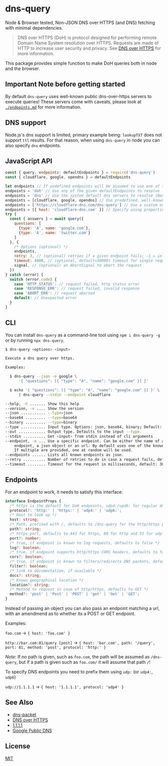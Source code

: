# dns-query

Node & Browser tested, Non-JSON DNS over HTTPS (and DNS) fetching with minimal dependencies.

> DNS over HTTPS (DoH) is protocol designed for performing remote Domain Name System
> resolution over HTTPS. Requests are made of HTTP to increase user security and privacy.
> See [DNS over HTTPS](https://en.wikipedia.org/wiki/DNS_over_HTTPS) for more
> information.

This package provides simple function to make DoH queries both in node and the browser.

## Important Note before getting started

By default `dns-query` uses well-known public dns-over-https servers to execute
queries! These servers come with caveats, please look at [`./endpoints.md`](./endpoints.md)
for more information.

## DNS support

Node.js's dns support is limited, primary example being: `lookupTXT` does not support `ttl`
results. For that reason, when using `dns-query` in node you can also specify `dns` endpoints.

## JavaScript API

```js
const { query, endpoints: defaultEndpoints } = require('dns-query')
const { cloudflare, google, opendns } = defaultEndpoints

let endpoints // If undefined endpoints will be assumed to use one of the dns or doh endpoints!
endpoints = 'doh' // Use any of the given defaultEndpoints to resolve
endpoints = 'dns' // Use the system default dns servers to resolve (Node.js only!)
endpoints = [cloudflare, google, opendns] // Use predefined, well-known endpoints
endpoints = ['https://cloudflare-dns.com/dns-query'] // Use a custom endpoint
endpoints = [{ host: 'cloudflare-dns.com' }] // Specify using properties
try {
  const { answers } = await query({
    questions: [
      {type: 'A', name: 'google.com'},
      {type: 'A', name: 'twitter.com'}
    ]
  }, {
    /* Options (optional) */
    endpoints,
    retry: 3, // (optional) retries if a given endpoint fails; -1 = infinite retries; 0 = no retry
    timeout: 4000, // (optional, default=30000) timeout for single requests
    signal, // (optional) an AbortSignal to abort the request
  })
} catch (error) {
  switch (error.code) {
    case 'HTTP_STATUS': // request failed, http status error
    case 'RESPONSE_ERR': // request failed, invalid response
    case 'ABORT_ERR': // request aborted
    default: // Unexpected error
  }
}
```

## CLI

You can install `dns-query` as a command-line tool using `npm i dns-query -g`
or by running `npx dns-query`.

```sh
$ dns-query <options> <input>

Execute a dns query over https.

Examples:

  $ dns-query --json -e google \
      '{ "questions": [{ "type": "A", "name": "google.com" }] }'

  $ echo '{ "questions": [{ "type": "A", "name": "google.com" }] }' \
      | dns-query --stdin --endpoint cloudflare

--help, -h ....... Show this help
--version, -v .... Show the version
--json ........... --type=json
--base64 ......... --type=base64
--binary ......... --type=binary
--type ........... Input type. Options: json, base64, binary; Default: json
--out ............ Output type. Defaults to the input --type.
--stdin .......... Get <input> from stdin instead of cli arguments
--endpoint, -e ... Use a specific endpoint. Can be either the name of a known
    endpoint, a json object or an url. By default uses one of the known endpoints.
    If multiple are provided, one at random will be used.
--endpoints ...... Lists all known endpoints as json.
--retry .......... Number of retries to do in case a request fails, default: 3
--timeout ........ Timeout for the request in milliseconds, default: 30000
```

## Endpoints

For an endpoint to work, it needs to satisfy this interface:

```typescript
interface EndpointProps {
  /* https is the default for DoH endpoints, udp4:/upd6: for regular dns endpoints and http for debug only! defaults to https: */
  protocol?: 'http:' | 'https:' | 'udp4:' | 'udp6:';
  /* Host to look up */
  host: string;
  /* Path, prefixed with /, defaults to /dns-query for the http/https protocol, ignored for udp */
  path?: string;
  /* https port, defaults to 443 for https, 80 for http and 53 for udp*/
  port?: number;
  /* true, if endpoint is known to log requests, defaults to false */
  log?: boolean;
  /* true, if endpoint supports http/https CORS headers, defaults to false */
  cors?: boolean;
  /* true, if endpoint is known to filters/redirects DNS packets, defaults to false */
  filter?: boolean;
  /* link to documentation, if available */
  docs?: string;
  /* Known geographical location */
  location?: string;
  /* Method to request in case of http/https, defaults to GET */
  method?: 'post' | 'Post' | 'POST' | 'get' | 'Get' | 'GET';
}
```

Instead of passing an object you can also pass an endpoint matching a url, with an 
amendmend as to whether its a POST or GET endpoint.

Examples:

`foo.com` → `{ host: 'foo.com' }`

`http://bar.com:81/query [post]` →
  `{ host: 'bar.com', path: '/query', port: 81, method: 'post', protocol: 'http:' }`

_Note:_ If no path is given, such as `foo.com`, the path will be assumed as `/dns-query`, but
if a path is given such as `foo.com/` it will assume that path `/`!

To specify DNS endpoints you need to prefix them using `udp:` (or `udp4:`, `udp6`)

`udp://1.1.1.1` → `{ host: '1.1.1.1', protocol: 'udp4' }`


## See Also

- [dns-packet](https://github.com/mafintosh/dns-packet)
- [DNS over HTTPS](https://en.wikipedia.org/wiki/DNS_over_HTTPS)
- [1.1.1.1](https://developers.cloudflare.com/1.1.1.1/dns-over-https/)
- [Google Public DNS](https://dns.google.com/)

## License

[MIT](./LICENSE)
